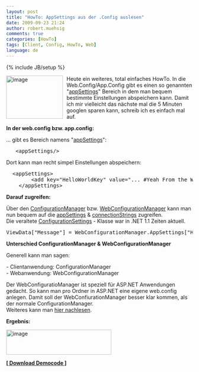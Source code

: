 ```yaml
---
layout: post
title: "HowTo: AppSettings aus der .Config auslesen"
date: 2009-09-23 21:24
author: robert.muehsig
comments: true
categories: [HowTo]
tags: [Client, Config, HowTo, Web]
language: de
---
```

{% include JB/setup %}
<p><a href="{{BASE_PATH}}/assets/wp-images/image823.png"><img style="border-right: 0px; border-top: 0px; margin: 0px 10px 0px 0px; border-left: 0px; border-bottom: 0px" height="116" alt="image" src="{{BASE_PATH}}/assets/wp-images/image_thumb7.png" width="153" align="left" border="0"></a> Heute ein weiteres, total einfaches HowTo. In die Web.Config/App.Config gibt es einen so genannten "<a href="http://msdn.microsoft.com/de-de/library/ms228154(VS.80).aspx">appSettings</a>" Bereich in dem man bequem bestimmte Einstellungen abspeichern kann. Damit ich mir vielleicht das nächste mal die 5 Minuten googlen sparen kann, schreib ich es einfach mal auf.</p><p><strong>In der web.config bzw. app.config:</strong></p> <p>... gibt es Bereich namens "<a href="http://msdn.microsoft.com/de-de/library/ms228154(VS.80).aspx">appSettings</a>":</p> <p> <div class="wlWriterSmartContent" id="scid:812469c5-0cb0-4c63-8c15-c81123a09de7:cc5cce83-ab78-4e10-a2db-0edd992d9b2b" style="padding-right: 0px; display: inline; padding-left: 0px; float: none; padding-bottom: 0px; margin: 0px; padding-top: 0px"><pre name="code" class="c#">	&lt;appSettings/&gt;</pre></div></p>
<p>Dort kann man recht simpel Einstellungen abspeichern:</p>
<div class="wlWriterSmartContent" id="scid:812469c5-0cb0-4c63-8c15-c81123a09de7:ec510eba-2b9a-4326-a382-3ce62e83c16c" style="padding-right: 0px; display: inline; padding-left: 0px; float: none; padding-bottom: 0px; margin: 0px; padding-top: 0px"><pre name="code" class="c#">	&lt;appSettings&gt;
		&lt;add key="HelloWorldKey" value="... #Yeah From the Web.config..."/&gt;
	&lt;/appSettings&gt;</pre></div>
<p><strong>Darauf zugreifen:</strong></p>
<p>Über den <a href="http://msdn.microsoft.com/de-de/library/system.configuration.configurationmanager(VS.80).aspx">ConfigurationManager</a> bzw. <a href="http://msdn.microsoft.com/de-de/library/system.web.configuration.webconfigurationmanager(VS.80).aspx">WebConfigurationManager</a> kann man nun bequem auf die <a href="http://msdn.microsoft.com/de-de/library/ms228154(VS.80).aspx">appSettings</a> &amp; <a href="http://msdn.microsoft.com/de-de/library/bf7sd233.aspx">connectionStrings</a> zugreifen. <br>Die veraltete <a href="http://msdn.microsoft.com/de-de/library/system.configuration.configurationsettings(VS.80).aspx">ConfigurationSettings</a> - Klasse war in .NET 1.1 Zeiten aktuell.
<div class="wlWriterSmartContent" id="scid:812469c5-0cb0-4c63-8c15-c81123a09de7:97f68591-02a3-4706-a910-d5399a79e240" style="padding-right: 0px; display: inline; padding-left: 0px; float: none; padding-bottom: 0px; margin: 0px; padding-top: 0px"><pre name="code" class="c#">ViewData["Message"] = WebConfigurationManager.AppSettings["HelloWorldKey"];
</pre></div></p>
<p><strong>Unterschied ConfigurationManager &amp; WebConfigurationManager</strong></p>
<p>Generell kann man sagen:</p>
<p>- Clientanwendung: ConfigurationManager<br>- Webanwendung: WebConfigurationManager</p>
<p>Der WebConfiguratioManager ist speziell für ASP.NET Anwendungen gedacht. So kann man pro Ordner in ASP.NET eine eigene web.config anlegen. Damit soll der WebConfiurationManager besser klar kommen, als der normale ConfigurationManager.<br>Weiteres kann man <a href="http://stackoverflow.com/questions/698157/whats-the-difference-between-the-webconfigurationmanager-and-the-configurationma">hier nachlesen</a>.</p>
<p><strong>Ergebnis:</strong></p>
<p><a href="{{BASE_PATH}}/assets/wp-images/image824.png"><img style="border-right: 0px; border-top: 0px; border-left: 0px; border-bottom: 0px" height="67" alt="image" src="{{BASE_PATH}}/assets/wp-images/image_thumb8.png" width="284" border="0"></a> </p>
<p><strong><a href="{{BASE_PATH}}/assets/files/democode/mvcconfig/mvcconfig.zip">[ Download Democode ]</a></strong></p>
